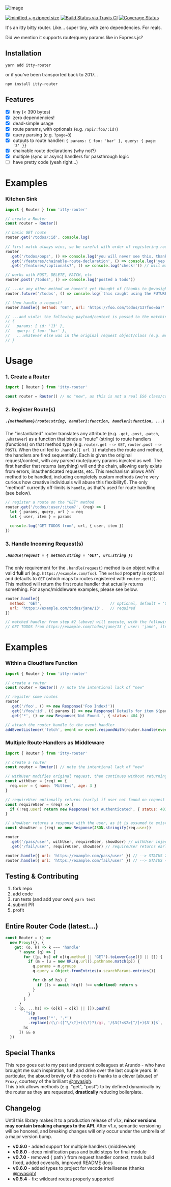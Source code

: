 ![image](https://user-images.githubusercontent.com/865416/79531114-fa0d8200-8036-11ea-824d-70d84164b00a.png)

[![minified + gzipped size](https://badgen.net/bundlephobia/minzip/itty-router)](https://bundlephobia.com/result?p=itty-router)
[![Build Status via Travis CI](https://travis-ci.org/kwhitley/itty-router.svg?branch=v0.x)](https://travis-ci.org/kwhitley/itty-router)
[![Coverage Status](https://coveralls.io/repos/github/kwhitley/itty-router/badge.svg?branch=pr/travis-fix)](https://coveralls.io/github/kwhitley/itty-router?branch=v0.x)

It's an itty bitty router. Like... super tiny, with zero dependencies. For reals.

Did we mention it supports route/query params like in Express.js?

## Installation

```
yarn add itty-router
```

or if you've been transported back to 2017...
```
npm install itty-router
```

## Features
- [x] tiny (< 390 bytes)
- [x] zero dependencies!
- [x] dead-simple usage
- [x] route params, with optionals (e.g. `/api/:foo/:id?`)
- [x] query parsing (e.g. `?page=3`)
- [x] outputs to route handler: `{ params: { foo: 'bar' }, query: { page: '3' }}`
- [x] chainable route declarations (why not?)
- [x] multiple (sync or async) handlers for passthrough logic
- [ ] have pretty code (yeah right...)

# Examples
### Kitchen Sink
```js
import { Router } from 'itty-router'

// create a Router
const router = Router()

// basic GET route
router.get('/todos/:id', console.log)
  
// first match always wins, so be careful with order of registering routes
router
  .get('/todos/oops', () => console.log('you will never see this, thanks to upstream /todos/:id'))
  .get('/features/chainable-route-declaration', () => console.log('yep!'))
  .get('/features/:optionals?', () => console.log('check!')) // will match /features and /features/14 both

// works with POST, DELETE, PATCH, etc
router.post('/todos', () => console.log('posted a todo'))

// ...or any other method we haven't yet thought of (thanks to @mvasigh implementation of Proxy <3)
router.future('/todos', () => console.log(`this caught using the FUTURE method!`))

// then handle a request!
router.handle({ method: 'GET', url: 'https://foo.com/todos/13?foo=bar' })

// ...and viola! the following payload/context is passed to the matching route handler:
// {
//   params: { id: '13' },
//   query: { foo: 'bar' },
//   ...whatever else was in the original request object/class (e.g. method, url, etc)
// }
```

# Usage 
### 1. Create a Router
```js
import { Router } from 'itty-router'

const router = Router() // no "new", as this is not a real ES6 class/constructor!
```

### 2. Register Route(s)
##### `.{methodName}(route:string, handler1:function, handler2:function, ...)`
The "instantiated" router translates any attribute (e.g. `.get`, `.post`, `.patch`, `.whatever`) as a function that binds a "route" (string) to route handlers (functions) on that method type (e.g. `router.get --> GET`, `router.post --> POST`).  When the url fed to `.handle({ url })` matches the route and method, the handlers are fired sequentially.  Each is given the original request/context, with any parsed route/query params injected as well.  The first handler that returns (anything) will end the chain, allowing early exists from errors, inauthenticated requests, etc.  This mechanism allows ANY method to be handled, including completely custom methods (we're very curious how creative individuals will abuse this flexibility!).  The only "method" currently off-limits is `handle`, as that's used for route handling (see below).
```js
// register a route on the "GET" method
router.get('/todos/:user/:item?', (req) => {
  let { params, query, url } = req
  let { user, item } = params
  
  console.log('GET TODOS from', url, { user, item })
})
```

### 3. Handle Incoming Request(s)
##### `.handle(request = { method:string = 'GET', url:string })`
The only requirement for the `.handle(request)` method is an object with a valid **full** url (e.g. `https://example.com/foo`).  The `method` property is optional and defaults to `GET` (which maps to routes registered with `router.get()`).  This method will return the first route handler that actually returns something.  For async/middleware examples, please see below.
```js
router.handle({
  method: 'GET',                              // optional, default = 'GET'
  url: 'https://example.com/todos/jane/13',   // required
})

// matched handler from step #2 (above) will execute, with the following output:
// GET TODOS from https://example.com/todos/jane/13 { user: 'jane', item: '13' }
```

# Examples
### Within a Cloudflare Function
```js
import { Router } from 'itty-router'

// create a router
const router = Router() // note the intentional lack of "new"

// register some routes
router
  .get('/foo', () => new Response('Foo Index!'))
  .get('/foo/:id', ({ params }) => new Response(`Details for item ${params.id}.`))
  .get('*', () => new Response('Not Found.', { status: 404 })

// attach the router handle to the event handler
addEventListener('fetch', event => event.respondWith(router.handle(event.request)))
```

### Multiple Route Handlers as Middleware
```js
import { Router } from 'itty-router'

// create a router
const router = Router() // note the intentional lack of "new"

// withUser modifies original request, then continues without returning
const withUser = (req) => {
  req.user = { name: 'Mittens', age: 3 }
}

// requireUser optionally returns (early) if user not found on request
const requireUser = (req) => {
  if (!req.user) return new Response('Not Authenticated', { status: 401 })
}

// showUser returns a response with the user, as it is assumed to exist at this point
const showUser = (req) => new Response(JSON.stringify(req.user))

router
  .get('/pass/user', withUser, requireUser, showUser) // withUser injects user, allowing requireUser to not return/continue
  .get('/fail/user', requireUser, showUser) // requireUser returns early because req.user doesn't exist

router.handle({ url: 'https://example.com/pass/user' }) // --> STATUS 200: { name: 'Mittens', age: 3 }
router.handle({ url: 'https://example.com/fail/user' }) // --> STATUS 401: Not Authenticated
```

## Testing & Contributing
1. fork repo
2. add code
3. run tests (and add your own) `yarn test`
4. submit PR
5. profit

## Entire Router Code (latest...)
```js
const Router = () =>
  new Proxy({}, {
    get: (o, k) => k === 'handle' 
      ? async (q) => {
        for ([p, hs] of o[(q.method || 'GET').toLowerCase()] || []) {
          if (m = (u = new URL(q.url)).pathname.match(p)) {
            q.params = m.groups
            q.query = Object.fromEntries(u.searchParams.entries())

            for (h of hs) {
              if ((s = await h(q)) !== undefined) return s
            }
          }
        }
      }
    : (p, ...hs) => (o[k] = o[k] || []).push([
        `^${p
          .replace('*', '.*')
          .replace(/(\/:([^\/\?]+)(\?)?)/gi, '/$3(?<$2>[^/]+)$3')}$`,
        hs
      ]) && o
  })
```

## Special Thanks
This repo goes out to my past and present colleagues at Arundo - who have brought me such inspiration, fun, 
and drive over the last couple years.  In particular, the absurd brevity of this code is thanks to a 
clever [abuse] of `Proxy`, courtesy of the brilliant [@mvasigh](https://github.com/mvasigh).  
This trick allows methods (e.g. "get", "post") to by defined dynamically by the router as they are requested, 
**drastically** reducing boilerplate.

## Changelog
Until this library makes it to a production release of v1.x, **minor versions may contain breaking changes to the API**.  After v1.x, semantic versioning will be honored, and breaking changes will only occur under the umbrella of a major version bump.

- **v0.9.0** - added support for multiple handlers (middleware)
- **v0.8.0** - deep minification pass and build steps for final module
- **v0.7.0** - removed { path } from  request handler context, travis build fixed, added coveralls, improved README docs
- **v0.6.0** - added types to project for vscode intellisense (thanks [@mvasigh](https://github.com/mvasigh))
- **v0.5.4** - fix: wildcard routes properly supported
